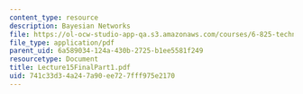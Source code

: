 ```yaml
---
content_type: resource
description: Bayesian Networks
file: https://ol-ocw-studio-app-qa.s3.amazonaws.com/courses/6-825-techniques-in-artificial-intelligence-sma-5504-fall-2002/741c33d34a247a90ee727fff975e2170_Lecture15FinalPart1.pdf
file_type: application/pdf
parent_uid: 6a589034-124a-430b-2725-b1ee5581f249
resourcetype: Document
title: Lecture15FinalPart1.pdf
uid: 741c33d3-4a24-7a90-ee72-7fff975e2170
---
```

